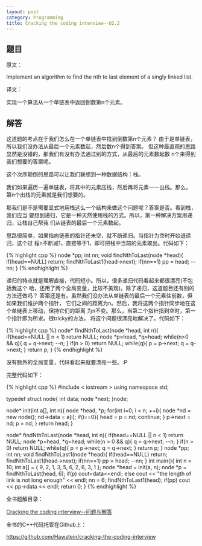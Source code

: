 ```yaml
---
layout: post
category: Programming
title: Cracking the coding interview--Q2.2
---
```


## 题目

原文：

Implement an algorithm to find the nth to last element of a singly 
linked list.

译文：

实现一个算法从一个单链表中返回倒数第n个元素。

## 解答

这道题的考点在于我们怎么在一个单链表中找到倒数第n个元素？
由于是单链表，所以我们没办法从最后一个元素数起，然后数n个得到答案。
但这种最直观的思路显然是没错的，那我们有没有办法通过别的方式，从最后的元素数起数
n个来得到我们想要的答案呢。

这个次序颠倒的思路可以让我们联想到一种数据结构：栈。

我们如果遍历一遍单链表，将其中的元素压栈，然后再将元素一一出栈。那么， 
第n个出栈的元素就是我们想要的。

那我们是不是需要显式地用栈这么一个结构来做这个问题呢？答案是否。看到栈，我们应当
要想到递归，它是一种天然使用栈的方式。所以，第一种解决方案用递归，让栈自己帮我
们从链表的最后一个元素数起。

思路很简单，如果指向链表的指针还未空，就不断递归。当指针为空时开始退递归，这个过
程n不断减1，直接等于1，即可把栈中当前的元素取出。代码如下：

{% highlight cpp %}
node *pp;
int nn;
void findNthToLast(node *head){
    if(head==NULL) return;
    findNthToLast1(head->next);
    if(nn==1) pp = head;
    --nn;
}
{% endhighlight %}

递归的特点就是理解直接，代码短小。所以，很多递归代码看起来都很漂亮(不包括我这个
哈，还用了两个全局变量，比较不美观)。除了递归，这道题目还有别的方法还做吗？
答案还是有。虽然我们没办法从单链表的最后一个元素往前数，但如果我们维护两个指针，
它们之间的距离为n。然后，我将这两个指针同步地在这个单链表上移动，保持它们的距离
为n不变。那么，当第二个指针指到空时，第一个指针即为所求。很tricky的方法，
将这个问题很漂亮地解决了。代码如下：

{% highlight cpp %}
node* findNthToLast(node *head, int n){
    if(head==NULL || n < 1) return NULL;
    node *p=head, *q=head;
    while(n>0 && q){
        q = q->next;
        --n;
    }
    if(n > 0) return NULL;
    while(q){
        p = p->next;
        q = q->next;
    }
    return p;
}
{% endhighlight %}

没有额外的全局变量，代码看起来就要漂亮一些。:P

完整代码如下：

{% highlight cpp %}
#include < iostream >
using namespace std;

typedef struct node{
	int data;
	node *next;
}node;

node* init(int a[], int n){
	node *head, *p;
	for(int i=0; i < n; ++i){
	node *nd = new node();
	nd->data = a[i];
	if(i==0){
		head = p = nd;
		continue;
	}
	p->next = nd;
	p = nd;
	}
	return head;
}

node* findNthToLast(node *head, int n){
	if(head==NULL || n < 1) return NULL;
	node *p=head, *q=head;
	while(n > 0 && q){
	q = q->next;
	--n;
	}
	if(n > 0) return NULL;
	while(q){
	p = p->next;
	q = q->next;
	}
	return p;
}
node *pp;
int nn;
void findNthToLast1(node *head){
	if(head==NULL) return;
	findNthToLast1(head->next);
	if(nn==1) pp = head;
	--nn;
}
int main(){
	int n = 10;
	int a[] = {
	9, 2, 1, 3, 5, 6, 2, 6, 3, 1 
	};
	node *head = init(a, n);
	node *p = findNthToLast(head, 6);
	if(p) cout<<p->data<<endl;
	else cout << "the length of link is not long enough" << endl;
	nn = 6;
	findNthToLast1(head);
	if(pp) cout << pp->data << endl;
	return 0;
}
{% endhighlight %}


全书题解目录：

[Cracking the coding interview--问题与解答](/posts/ctci-solutions-contents.html)

全书的C++代码托管在Github上：

<https://github.com/Hawstein/cracking-the-coding-interview>
